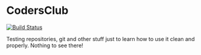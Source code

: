 # CodersClub
[![Build Status](https://travis-ci.org/ChopSeeGuy/CodersClub.svg?branch=master)](https://travis-ci.org/ChopSeeGuy/CodersClub)

Testing repositories, git and other stuff just to learn how to use it clean and properly. 
Nothing to see there!
